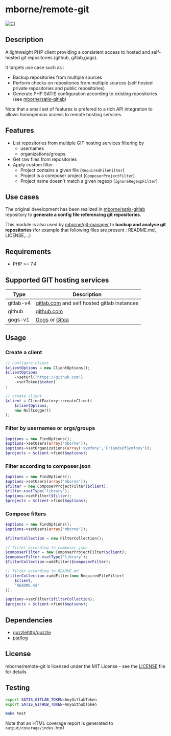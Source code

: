 # mborne/remote-git

[![CI](https://github.com/mborne/remote-git/actions/workflows/ci.yml/badge.svg)](https://github.com/mborne/remote-git/actions/workflows/ci.yml)

## Description

A lightweight PHP client providing a consistent access to hosted and self-hosted git repositories (github, gitlab,gogs).

It targets use case such as :

* Backup repositories from multiple sources
* Perform checks on repositories from multiple sources (self hosted private repositories and public repositories)
* Generate PHP SATIS configuration according to existing repositories (see [mborne/satis-gitlab](https://github.com/mborne/satis-gitlab))

Note that a small set of features is prefered to a rich API integration to allows homogenous access to remote hosting services.


## Features

* List repositories from multiple GIT hosting services filtering by
    * usernames
    * organizations/groups
* Get raw files from repositories
* Apply custom filter
    * Project contains a given file (`RequiredFileFilter`)
    * Project is a composer project (`ComposerProjectFilter`)
    * Project name doesn't match a given regexp (`IgnoreRegexpFilter`)

## Use cases

The original development has been realized in [mborne/satis-gitlab](https://github.com/mborne/satis-gitlab) repository to **generate a config file referencing git repositories**.

This module is also used by [mborne/git-manager](https://github.com/mborne/git-manager#git-manager) to **backup and analyse git repositories** (for example that following files are present : README.md, LICENSE,...)

## Requirements

* PHP >= 7.4

## Supported GIT hosting services

| Type      | Description                                                              |
| --------- | ------------------------------------------------------------------------ |
| gitlab-v4 | [gitlab.com](https://about.gitlab.com/) and self hosted gitlab instances |
| github    | [github.com](https://github.com)                                         |
| gogs-v1   | [Gogs](https://gogs.io/) or [Gitea](https://gitea.io/)                   |

## Usage

### Create a client

```php
// configure client
$clientOptions = new ClientOptions();
$clientOptions
    ->setUrl('https://github.com')
    ->setToken($token)
;

// create client
$client = ClientFactory::createClient(
    $clientOptions,
    new NullLogger()
);
```

### Filter by usernames or orgs/groups

```php
$options = new FindOptions();
$options->setUsers(array('mborne'));
$options->setOrganizations(array('symfony','FriendsOfSymfony'));
$projects = $client->find($options);
```

### Filter according to composer.json

```php
$options = new FindOptions();
$options->setUsers(array('mborne'));
$filter = new ComposerProjectFilter($client);
$filter->setType('library');
$options->setFilter($filter);
$projects = $client->find($options);
```

### Compose filters

```php
$options = new FindOptions();
$options->setUsers(array('mborne'));

$filterCollection = new FilterCollection();

// filter according to composer.json
$composerFilter = new ComposerProjectFilter($client);
$composerFilter->setType('library');
$filterCollection->addFilter($composerFilter);

// filter according to README.md
$filterCollection->addFilter(new RequiredFileFilter(
    $client,
    'README.md'
));

$options->setFilter($filterCollection);
$projects = $client->find($options);
```

## Dependencies

* [guzzlehttp/guzzle](https://packagist.org/packages/guzzlehttp/guzzle)
* [psr/log](https://packagist.org/packages/psr/log)


## License

mborne/remote-git is licensed under the MIT License - see the [LICENSE](LICENSE) file for details


## Testing

```bash
export SATIS_GITLAB_TOKEN=AnyGitlabToken
export SATIS_GITHUB_TOKEN=AnyGithubToken

make test
```

Note that an HTML coverage report is generated to `output/coverage/index.html`
